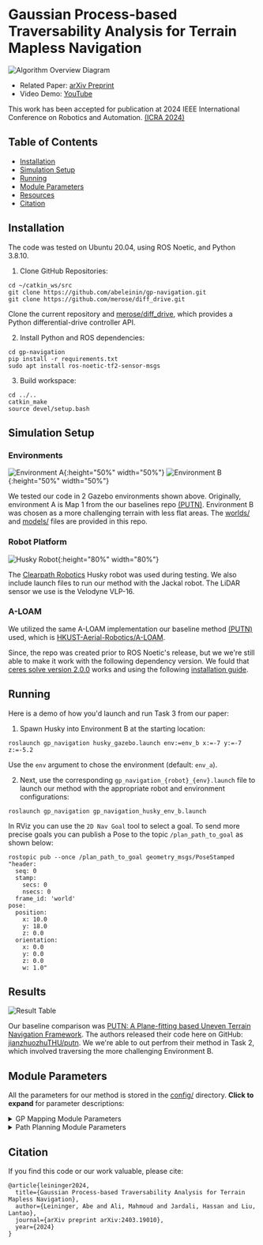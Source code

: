 # Gaussian Process-based Traversability Analysis for Terrain Mapless Navigation

![Algorithm Overview Diagram](media/overview_diagram.png)

- Related Paper: [arXiv Preprint](https://arxiv.org/abs/2403.19010)
- Video Demo: [YouTube](https://www.youtube.com/watch?v=rYURYf1w7f8)

This work has been accepted for publication at 2024 IEEE International Conference on Robotics and Automation. [(ICRA 2024)](https://2024.ieee-icra.org/)

## Table of Contents

- [Installation](#installation)
- [Simulation Setup](#simulation-setup)
- [Running](#running)
- [Module Parameters](#module-parameters)
- [Resources](#resources)
- [Citation](#citation)

## Installation

The code was tested on Ubuntu 20.04, using ROS Noetic, and Python 3.8.10.

1. Clone GitHub Repositories:

```
cd ~/catkin_ws/src
git clone https://github.com/abeleinin/gp-navigation.git 
git clone https://github.com/merose/diff_drive.git
```

Clone the current repository and [merose/diff_drive](https://github.com/merose/diff_drive), which provides a Python differential-drive controller API.

2. Install Python and ROS dependencies:

```
cd gp-navigation
pip install -r requirements.txt
sudo apt install ros-noetic-tf2-sensor-msgs
```

3. Build workspace:

```
cd ../..
catkin_make
source devel/setup.bash
```

## Simulation Setup

### Environments

![Environment A](media/env_a_gazebo.png){:height="50%" width="50%"}
![Environment B](media/env_b_gazebo.png){:height="50%" width="50%"}

We tested our code in 2 Gazebo environments shown above. Originally, environment A is Map 1 from the our baselines repo [(PUTN)](https://github.com/jianzhuozhuTHU/putn). Environment B was chosen as a more challenging terrain with less flat areas. The [worlds/](worlds/) and [models/](models/) files are provided in this repo.

### Robot Platform

![Husky Robot](media/husky.jpeg){:height="80%" width="80%"}

The [Clearpath Robotics](https://clearpathrobotics.com/) Husky robot was used during testing. We also include launch files to run our method with the Jackal robot. The LiDAR sensor we use is the Velodyne VLP-16.

### A-LOAM

We utilized the same A-LOAM implementation our baseline method [(PUTN)](https://github.com/jianzhuozhuTHU/putn) used, which is [HKUST-Aerial-Robotics/A-LOAM](https://github.com/HKUST-Aerial-Robotics/A-LOAM).

Since, the repo was created prior to ROS Noetic's release, but we we're still able to make it work with the following dependency version. We fould that [ceres solve version 2.0.0](https://github.com/ceres-solver/ceres-solver/releases/tag/2.0.0) works and using the following [installation guide](http://ceres-solver.org/installation.html#linux).

## Running

Here is a demo of how you'd launch and run Task 3 from our paper:

1. Spawn Husky into Environment B at the starting location:

```
roslaunch gp_navigation husky_gazebo.launch env:=env_b x:=-7 y:=-7 z:=-5.2
```

Use the `env` argument to chose the environment (default: `env_a`).

2. Next, use the corresponding `gp_navigation_{robot}_{env}.launch` file to launch our method with the appropriate robot and environment configurations:

```
roslaunch gp_navigation gp_navigation_husky_env_b.launch
```

In RViz you can use the `2D Nav Goal` tool to select a goal. To send more precise goals you can publish a Pose to the topic `/plan_path_to_goal` as shown below:

```
rostopic pub --once /plan_path_to_goal geometry_msgs/PoseStamped "header:
  seq: 0
  stamp:
    secs: 0
    nsecs: 0
  frame_id: 'world'
pose:
  position:
    x: 10.0
    y: 18.0
    z: 0.0
  orientation:
    x: 0.0
    y: 0.0
    z: 0.0
    w: 1.0"
```

## Results

![Result Table](media/results.png)

Our baseline comparison was [PUTN: A Plane-fitting based Uneven Terrain Navigation Framework](https://arxiv.org/abs/2203.04541). The authors released their code here on GitHub: [jianzhuozhuTHU/putn](https://github.com/jianzhuozhuTHU/putn). We we're able to out perfrom their method in Task 2, which involved traversing the more challenging Environment B.

## Module Parameters

All the parameters for our method is stored in the [config/](config/) directory. **Click to expand** for parameter descriptions:

<details>
<summary>GP Mapping Module Parameters</summary>

GP Mapping configs located in [config/gp_module/](config/gp_module/).

| Name         | Description | Default |
|--------------|-------------|---------|
| length_in_x  | map size in the x-axis | 10.0 |
| length_in_y  | map size in the y-axis | 10.0 |
| resolution | Pixel density of maps grids | 0.2 |
| inducing_points | Subset of points to train GP model on | 500 |

</details>

<details>
<summary>Path Planning Module Parameters</summary>

Path Planning configs located in [config/path_planning/](config/path_planning/).

| Name         | Description | Default |
|--------------|-------------|---------|
| step_len | Length of RRT* branching | 0.5 |
| iter_max | Maximum interations of RRT* | 1000 |
| radius | Circle about the robot, usually half the map size | 5.0 |
| trav_limit | Threshold for traversability safety | Determines how agressive to plan. |
| replan_dist | Distance to sub-goal before initiating replanning | Map size and compute dependent. |
| critical | Limitation on what the robot can safely traverse | Environment and robot dependent. |
| trav_weights | Weighting coefficients to determine their impact on traversability calculation | Environment and robot dependent. Weights should sum to 1. |
| sub_goal_weights | Weighting for sub-goal selection method | Environment and robot dependent. Weights should sum to 1. |

</details>


## Citation

If you find this code or our work valuable, please cite:

```
@article{leininger2024,
  title={Gaussian Process-based Traversability Analysis for Terrain Mapless Navigation},
  author={Leininger, Abe and Ali, Mahmoud and Jardali, Hassan and Liu, Lantao},
  journal={arXiv preprint arXiv:2403.19010},
  year={2024}
}
```

